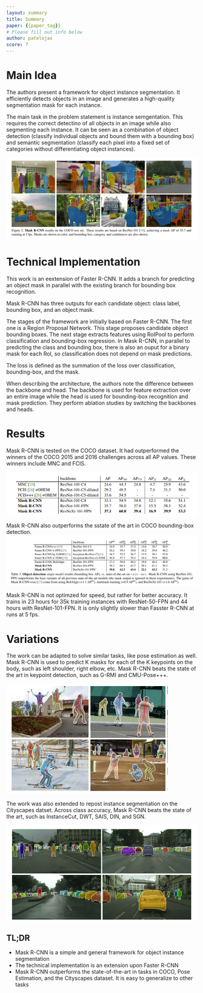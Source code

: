 ```yaml
---
layout: summary
title: Summary
paper: {{paper_tag}}
# Please fill out info below
author: patelojas
score: 7
---
```


# Main Idea

The authors present a framework for object instance segmentation. It efficiently detects objects in an image and generates a high-quality segmentation mask for each instance. 

The main task in the problem statement is instance semgentation. This requires the correct detectino of all objects in an image while also segmenting each instance. It can be seen as a combination of object detection (classify individual objects and bound them with a bounding box) and semantic segmentation (classify each pixel into a fixed set of categories without differentiating object instances). 

![COCO Results](./he2017mask_2a.png)

# Technical Implementation

This work is an eextension of Faster R-CNN. It adds a branch for predicting an object mask in parallel with the existing branch for bounding box recognition.

Mask R-CNN has three outputs for each candidate object: class label, bounding box, and an object mask. 

The stages of the framework are initially based on Faster R-CNN. The first one is a Region Proposal Network. This stage proposes candidate object bounding boxes. The next stage extracts features using RoIPool to perform classification and bounding-box regression. In Mask R-CNN, in parallel to predicting the class and bounding box, there is also an ouput for a binary mask for each RoI, so classification does not depend on mask predictions. 

The loss is defined as the summation of the loss over classification, bounding-box, and the mask.

When describing the architecture, the authors note the difference between the backbone and head. The backbone is used for feature extraction over an entire image while the head is used for bounding-box recognition and mask prediction. They perform ablation studies by switching the backbones and heads. 

# Results

Mask R-CNN is tested on the COCO dataset. It had outperformed the winners of the COCO 2015 and 2016 challenges across all AP values. These winners include MNC and FCIS. 

![COCO Results](./he2017mask_2b.png)

Mask R-CNN also outperforms the sstate of the art in COCO bounding-box detection. 
![COCO Results](./he2017mask_2c.png)

Mask R-CNN is not optimzed for speed, but rather for better accuracy. It trains in 23 hours for 35k training instances with ResNet-50-FPN and 44 hours with ResNet-101-FPN. It is only slightly slower than Fasster R-CNN at runs at 5 fps. 
# Variations

The work can be adapted to solve similar tasks, like pose estimation as well. Mask R-CNN is used to predict K masks for each of the K keypoints on the body, such as left shoulder, right elbow, etc. Mask R-CNN beats the state of the art in keypoint detection, such as G-RMI and CMU-Pose+++. 

![Pose Estimation](./he2017mask_2d.png)

The work was also extended to repost instance segmentation on the Cityscapes datset. Across class accuracy, Mask R-CNN beats the state of the art, such as InstanceCut, DWT, SAIS, DIN, and SGN. 

![CityScapes](./he2017mask_2e.png)

## TL;DR
* Mask R-CNN is a simple and general framework for object instance segmentation
* The technical implementation is an extension upon Faster R-CNN
* Mask R-CNN outperforms the state-of-the-art in tasks in COCO, Pose Estimation, and the Cityscapes dataset. It is easy to generalize to other tasks
